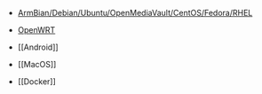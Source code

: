 - [ArmBian/Debian/Ubuntu/OpenMediaVault/CentOS/Fedora/RHEL](Linux)

- [OpenWRT](Linux)

- [[Android]]

- [[MacOS]]

- [[Docker]]